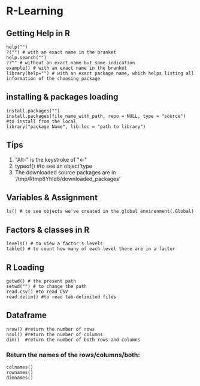 # R-Learning

## Getting Help in R

    help("")
    ?("") # with an exact name in the branket
    help.search("") 
    ??"" # without an exact name but some indication
    example() # with an exact name in the branket
    library(help="") # with an exact package name, which helps listing all information of the choosing package
    
## installing & packages loading

    install.packages("")
    install.packages(file_name_with_path, repo = NULL, type = "source") #to install from the local
    library("package Name", lib.loc = "path to library")
    
## Tips

1. "Alt-" is the keystroke of "<-"
2. typeof() #to see an object'type
3. The downloaded source packages are in
	‘/tmp/Rtmp8YhId6/downloaded_packages’

## Variables & Assignment

    ls() # to see objects we've created in the global envirenment(.Global)
    
## Factors & classes in R

    levels() # to view a factor's levels
    table() # to count how many of each level there are in a factor
    
## R Loading

    getwd() # the present path
    setwd("") # to change the path
    read.csv() #to read CSV
    read.delim() #to read tab-delimited files
    
## Dataframe

    nrow() #return the number of rows
    ncol() #return the number of columns
    dim()  #return the number of both rows and columns
    
### Return the names of the rows/columns/both:

    colnames()
    rownames()
    dimnames()
    
  
    
    
